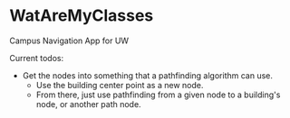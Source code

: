 # WatAreMyClasses
Campus Navigation App for UW


Current todos:

- Get the nodes into something that a pathfinding algorithm can use.
   - Use the building center point as a new node.
   - From there, just use pathfinding from a given node to a building's node, or another path node.
